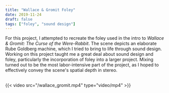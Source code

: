 ```yaml
---
title: "Wallace & Gromit Foley"
date: 2019-11-24
draft: false
tags: ["foley", "sound design"]
---
```


For this project, I attempted to recreate the foley used in the intro to
*Wallace & Gromit: The Curse of the Were-Rabbit*. The scene depicts an
elaborate Rube Goldberg machine, which I tried to bring to life through sound
design. Working on this project taught me a great deal about sound design and
foley, particularly the incorporation of foley into a larger project. Mixing
turned out to be the most labor-intensive part of the project, as I hoped to
effectively convey the scene's spatial depth in stereo.

\
{{< video src="/wallace_gromit.mp4" type="video/mp4" >}}
